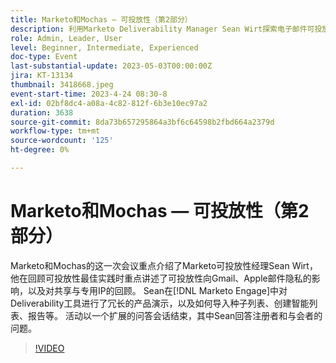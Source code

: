 ```yaml
---
title: Marketo和Mochas — 可投放性（第2部分）
description: 利用Marketo Deliverability Manager Sean Wirt探索电子邮件可投放性最佳实践，包括Gmail策略、Apple Mail隐私、共享与专用IP，以及Marketo Engage可投放性工具、种子列表、智能列表和报告的详细演示。
role: Admin, Leader, User
level: Beginner, Intermediate, Experienced
doc-type: Event
last-substantial-update: 2023-05-03T00:00:00Z
jira: KT-13134
thumbnail: 3418668.jpeg
event-start-time: 2023-4-24 08:30-8
exl-id: 02bf8dc4-a08a-4c82-812f-6b3e10ec97a2
duration: 3638
source-git-commit: 8da73b657295864a3bf6c64598b2fbd664a2379d
workflow-type: tm+mt
source-wordcount: '125'
ht-degree: 0%

---
```


# Marketo和Mochas — 可投放性（第2部分）

Marketo和Mochas的这一次会议重点介绍了Marketo可投放性经理Sean Wirt，他在回顾可投放性最佳实践时重点讲述了可投放性向Gmail、Apple邮件隐私的影响，以及对共享与专用IP的回顾。 Sean在[!DNL Marketo Engage]中对Deliverability工具进行了冗长的产品演示，以及如何导入种子列表、创建智能列表、报告等。 活动以一个扩展的问答会话结束，其中Sean回答注册者和与会者的问题。

>[!VIDEO](https://video.tv.adobe.com/v/3418668/?learn=on)
